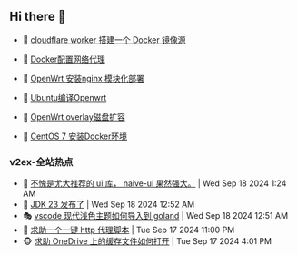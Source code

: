 ## Hi there 👋

<!--
**dkyg666/dkyg666** is a ✨ _special_ ✨ repository because its `README.md` (this file) appears on your GitHub profile.

Here are some ideas to get you started:

- 🔭 I’m currently working on ...
- 🌱 I’m currently learning ...
- 👯 I’m looking to collaborate on ...
- 🤔 I’m looking for help with ...
- 💬 Ask me about ...
- 📫 How to reach me: ...
- 😄 Pronouns: ...
- ⚡ Fun fact: ...
-->

<!-- BLOG-POST-LIST:START -->
- 🦩 [cloudflare worker 搭建一个 Docker 镜像源](http://blog.1996099.xyz/archives/cloudflare-worker-da-jian-yi-ge-docker-jing-xiang-zhan) 

- 🚦 [Docker配置网络代理](http://blog.1996099.xyz/archives/dockerpei-zhi-wang-luo-dai-li) 

- 🫶 [OpenWrt 安装nginx 模块化部署](http://blog.1996099.xyz/archives/openwrt-an-zhuang-nginx-mo-kuai-hua-bu-shu) 

- 🦄 [Ubuntu编译Openwrt](http://blog.1996099.xyz/archives/ubuntuzi-bian-yi-openwrt) 

- 🐻 [OpenWrt overlay磁盘扩容](http://blog.1996099.xyz/archives/openwrt-overlay) 

- 🤖 [CentOS 7 安装Docker环境](http://blog.1996099.xyz/archives/centos-docker) 
<!-- BLOG-POST-LIST:END -->

### v2ex-全站热点
<!-- v2ex:START -->
- 🥸 [不愧是尤大推荐的 ui 库， naive-ui 果然强大。](https://www.v2ex.com/t/1073578#reply19) | Wed Sep 18 2024 1:24 AM
- 🤗 [JDK 23 发布了](https://www.v2ex.com/t/1073571#reply49) | Wed Sep 18 2024 12:52 AM
- 🎭 [vscode 现代浅色主题如何导入到 goland](https://www.v2ex.com/t/1073569#reply1) | Wed Sep 18 2024 12:51 AM
- 🥷 [求助一个一键 http 代理脚本](https://www.v2ex.com/t/1073559#reply7) | Tue Sep 17 2024 11:00 PM
- 🐵 [求助 OneDrive 上的缓存文件如何打开](https://www.v2ex.com/t/1073543#reply3) | Tue Sep 17 2024 4:01 PM<!-- v2ex:END -->

